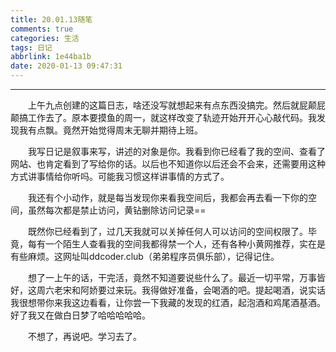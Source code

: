 ```yaml
---
title: 20.01.13随笔
comments: true
categories: 生活
tags: 日记
abbrlink: 1e44ba1b
date: 2020-01-13 09:47:31
---
```


---

&emsp;&emsp;上午九点创建的这篇日志，啥还没写就想起来有点东西没搞完。然后就屁颠屁颠搞工作去了。原本要摸鱼的周一，就这样改变了轨迹开始开开心心敲代码。我发现我有点飘。竟然开始觉得周末无聊并期待上班。

&emsp;&emsp;我写日记是叙事来写，讲述的对象是你。我看到你已经看了我的空间、查看了网站、也肯定看到了写给你的话。以后也不知道你以后还会不会来，还需要用这种方式讲事情给你听吗。可能我习惯这样讲事情的方式了。

&emsp;&emsp;我还有个小动作，就是每当发现你来看我空间后，我都会再去看一下你的空间，虽然每次都是禁止访问，黄钻删除访问记录==

&emsp;&emsp;既然你已经看到了，过几天我就可以关掉任何人可以访问的空间权限了。毕竟，每有一个陌生人查看我的空间我都得禁一个人，还有各种小黄网推荐，实在是有些麻烦。这网址叫ddcoder.club（弟弟程序员俱乐部），记得记住。

&emsp;&emsp;想了一上午的话，干完活，竟然不知道要说些什么了。最近一切平常，万事皆好，这周六老宋和阿娇要过来玩。我得做好准备，会喝酒的吧。提起喝酒，说实话我很想带你来我这边看看，让你尝一下我藏的发现的红酒，起泡酒和鸡尾酒基酒。好了我又在做白日梦了哈哈哈哈哈。

&emsp;&emsp;不想了，再说吧。学习去了。

